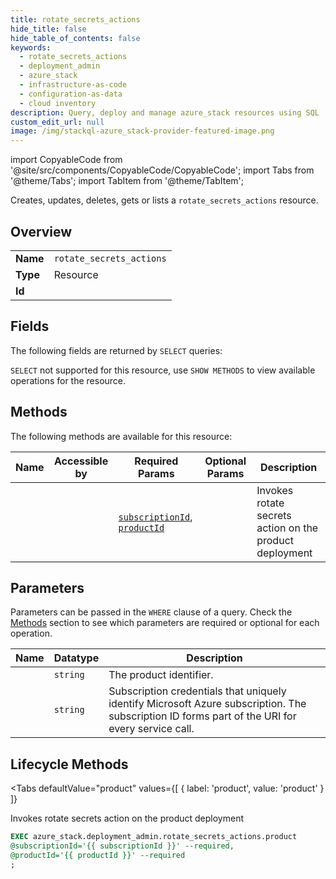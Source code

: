 ```yaml
--- 
title: rotate_secrets_actions
hide_title: false
hide_table_of_contents: false
keywords:
  - rotate_secrets_actions
  - deployment_admin
  - azure_stack
  - infrastructure-as-code
  - configuration-as-data
  - cloud inventory
description: Query, deploy and manage azure_stack resources using SQL
custom_edit_url: null
image: /img/stackql-azure_stack-provider-featured-image.png
---
```


import CopyableCode from '@site/src/components/CopyableCode/CopyableCode';
import Tabs from '@theme/Tabs';
import TabItem from '@theme/TabItem';

Creates, updates, deletes, gets or lists a <code>rotate_secrets_actions</code> resource.

## Overview
<table><tbody>
<tr><td><b>Name</b></td><td><code>rotate_secrets_actions</code></td></tr>
<tr><td><b>Type</b></td><td>Resource</td></tr>
<tr><td><b>Id</b></td><td><CopyableCode code="azure_stack.deployment_admin.rotate_secrets_actions" /></td></tr>
</tbody></table>

## Fields

The following fields are returned by `SELECT` queries:

`SELECT` not supported for this resource, use `SHOW METHODS` to view available operations for the resource.


## Methods

The following methods are available for this resource:

<table>
<thead>
    <tr>
    <th>Name</th>
    <th>Accessible by</th>
    <th>Required Params</th>
    <th>Optional Params</th>
    <th>Description</th>
    </tr>
</thead>
<tbody>
<tr>
    <td><a href="#product"><CopyableCode code="product" /></a></td>
    <td><CopyableCode code="exec" /></td>
    <td><a href="#parameter-subscriptionId"><code>subscriptionId</code></a>, <a href="#parameter-productId"><code>productId</code></a></td>
    <td></td>
    <td>Invokes rotate secrets action on the product deployment</td>
</tr>
</tbody>
</table>

## Parameters

Parameters can be passed in the `WHERE` clause of a query. Check the [Methods](#methods) section to see which parameters are required or optional for each operation.

<table>
<thead>
    <tr>
    <th>Name</th>
    <th>Datatype</th>
    <th>Description</th>
    </tr>
</thead>
<tbody>
<tr id="parameter-productId">
    <td><CopyableCode code="productId" /></td>
    <td><code>string</code></td>
    <td>The product identifier.</td>
</tr>
<tr id="parameter-subscriptionId">
    <td><CopyableCode code="subscriptionId" /></td>
    <td><code>string</code></td>
    <td>Subscription credentials that uniquely identify Microsoft Azure subscription. The subscription ID forms part of the URI for every service call.</td>
</tr>
</tbody>
</table>

## Lifecycle Methods

<Tabs
    defaultValue="product"
    values={[
        { label: 'product', value: 'product' }
    ]}
>
<TabItem value="product">

Invokes rotate secrets action on the product deployment

```sql
EXEC azure_stack.deployment_admin.rotate_secrets_actions.product 
@subscriptionId='{{ subscriptionId }}' --required, 
@productId='{{ productId }}' --required
;
```
</TabItem>
</Tabs>
